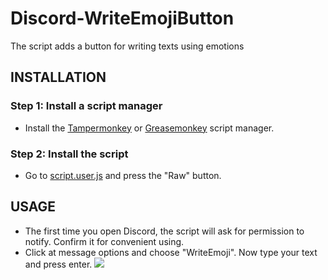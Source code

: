 # Discord-WriteEmojiButton
The script adds a button for writing texts using emotions




## INSTALLATION
### Step 1: Install a script manager 
* Install the [Tampermonkey](https://chrome.google.com/webstore/detail/tampermonkey/dhdgffkkebhmkfjojejmpbldmpobfkfo) or [Greasemonkey](https://addons.mozilla.org/en-US/firefox/addon/greasemonkey/) script manager.

### Step 2: Install the script
* Go to [script.user.js](https://github.com/Dmitry221060/Discord-WriteEmojiButton/blob/master/script.user.js) and press the "Raw" button.

## USAGE
* The first time you open Discord, the script will ask for permission to notify. Confirm it for convenient using.
* Click at message options and choose "WriteEmoji". Now type your text and press enter. ![](https://b.radikal.ru/b43/1806/a7/3e110167f873.png)

